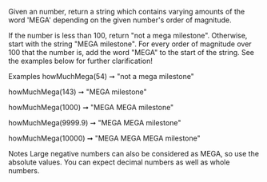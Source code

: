 Given an number, return a string which contains varying amounts of the word 'MEGA' depending on the given number's order of magnitude.

If the number is less than 100, return "not a mega milestone".
Otherwise, start with the string "MEGA milestone".
For every order of magnitude over 100 that the number is, add the word "MEGA" to the start of the string.
See the examples below for further clarification!

Examples
howMuchMega(54) ➞ "not a mega milestone"

howMuchMega(143) ➞ "MEGA milestone"

howMuchMega(1000) ➞ "MEGA MEGA milestone"

howMuchMega(9999.9) ➞ "MEGA MEGA milestone"

howMuchMega(10000) ➞ "MEGA MEGA MEGA milestone"

Notes
Large negative numbers can also be considered as MEGA, so use the absolute values.
You can expect decimal numbers as well as whole numbers.